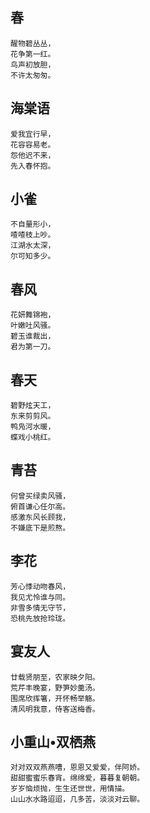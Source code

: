 ## 春

```
醒物碧丛丛，
花争第一红。
鸟声初放胆，
不许太匆匆。
```

## 海棠语

```
爱我宜行早，
花容容易老。
怨他迟不来，
先入春怀抱。
```

## 小雀

```
不自量形小，
喳喳枝上吵。
江湖水太深，
尔可知多少。
```

## 春风

```
花妍舞锦袍，
叶嫩吐风骚。
碧玉谁裁出，
君为第一刀。
```

## 春天

```
碧野炫天工，
东来剪剪风。
鸭凫河水暖，
蝶戏小桃红。
```

## 青苔

```
何曾买绿卖风骚，
俯首谦心任尔高。
感激东风长顾我，
不嫌底下是煎熬。
```

## 李花

```
芳心悸动吻春风，
我见尤怜谁与同。
非雪多情无守节，
恐桃先放抢玲珑。
```

## 宴友人

```
廿载贤朋至，农家映夕阳。
荒芹丰晚宴，野笋妙羹汤。
围席欣挥箸，开怀畅举觞。
清风明我意，侍客送梅香。
```

## 小重山•双栖燕

```
对对双双燕燕嘈，恩恩又爱爱，伴阿娇。
甜甜蜜蜜乐春宵。绵绵爱，暮暮复朝朝。
岁岁恼烦抛，生生还世世，用情描。
山山水水路迢迢，几多苦，淡淡对云聊。
```